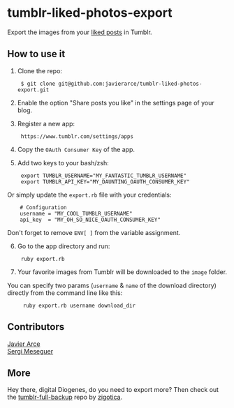tumblr-liked-photos-export
=============

Export the images from your [liked posts](https://www.tumblr.com/likes) in Tumblr.

## How to use it

1. Clone the repo:  

        $ git clone git@github.com:javierarce/tumblr-liked-photos-export.git

2. Enable the option "Share posts you like" in the settings page of your blog.
 
3. Register a new app:  

        https://www.tumblr.com/settings/apps

4. Copy the `OAuth Consumer Key` of the app.  
5. Add two keys to your bash/zsh:  

        export TUMBLR_USERNAME="MY_FANTASTIC_TUMBLR_USERNAME"  
        export TUMBLR_API_KEY="MY_DAUNTING_OAUTH_CONSUMER_KEY"  
        
        
  Or simply update the `export.rb` file with your credentials:
        
        # Configuration
        username = "MY_COOL_TUMBLR_USERNAME"
        api_key  = "MY_OH_SO_NICE_OAUTH_CONSUMER_KEY"
        
  Don't forget to remove `ENV[ ]` from the variable assignment.

6. Go to the app directory and run:  

        ruby export.rb

7. Your favorite images from Tumblr will be downloaded to the `image` folder.

You can specify two params (`username` & `name` of the download directory) directly from the command line like this:

         ruby export.rb username download_dir


## Contributors

[Javier Arce](https://github.com/javierarce)  
[Sergi Meseguer](https://github.com/zigotica)

## More

Hey there, digital Diogenes, do you need to export more? Then check out the [tumblr-full-backup](https://github.com/zigotica/tumblr-full-backup) repo by [zigotica](https://github.com/zigotica).

